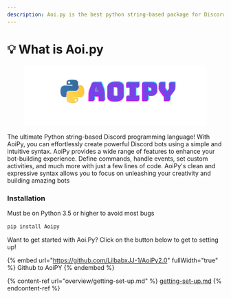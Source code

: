 ```yaml
---
description: Aoi.py is the best python string-based package for Discord bot creators!
---
```


# 💡 What is Aoi.py

<figure><img src=".gitbook/assets/AOIpy (1).png" alt=""><figcaption></figcaption></figure>

The ultimate Python string-based Discord programming language! With AoiPy, you can effortlessly create powerful Discord bots using a simple and intuitive syntax. AoiPy provides a wide range of features to enhance your bot-building experience. Define commands, handle events, set custom activities, and much more with just a few lines of code. AoiPy's clean and expressive syntax allows you to focus on unleashing your creativity and building amazing bots

### Installation

Must be on Python 3.5 or higher to avoid most bugs

```sh
pip install Aoipy
```

Want to get started with Aoi.Py? Click on the button below to get to setting up!

{% embed url="https://github.com/LilbabxJJ-1/AoiPy2.0" fullWidth="true" %}
Github to AoiPY
{% endembed %}

{% content-ref url="overview/getting-set-up.md" %}
[getting-set-up.md](overview/getting-set-up.md)
{% endcontent-ref %}



##



